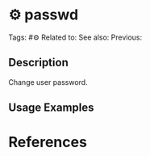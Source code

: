 # ⚙️ passwd

Tags: #⚙️
Related to:
See also:
Previous:

## Description

Change user password.

## Usage Examples

### 

# References
